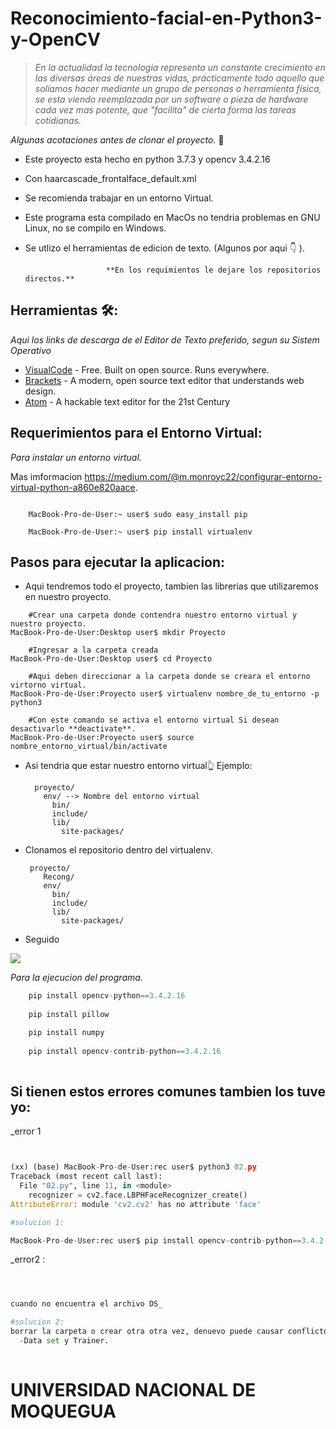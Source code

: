 

# Reconocimiento-facial-en-Python3-y-OpenCV


> _En la actualidad la tecnologia representa un constante crecimiento en las diversas áreas de nuestras vidas, prácticamente todo aquello que solíamos hacer mediante un grupo de personas o herramienta física, se esta viendo reemplazada por un software o pieza de hardware cada vez mas potente, que "facilita" de cierta forma las tareas cotidianas._

_Algunas acotaciones antes de clonar el proyecto._ 🚀

- Este proyecto esta hecho en python 3.7.3 y opencv 3.4.2.16
- Con haarcascade_frontalface_default.xml
- Se recomienda trabajar en un entorno Virtual.
- Este programa esta compilado en MacOs no tendria problemas en GNU Linux, no se compilo en Windows.
- Se utlizo el herramientas de edicion de texto. (Algunos por aqui 👇 ).

                        **En los requimientos le dejare los repositorios directos.**

## Herramientas 🛠️:


_Aqui los links de descarga de el Editor de Texto preferido, segun su Sistem Operativo_

* [VisualCode](https://code.visualstudio.com/download) - Free. Built on open source. Runs everywhere.
* [Brackets](http://brackets.io) -  A modern, open source text editor that understands web design.
* [Atom](https://atom.io/) - A hackable text editor for the 21st Century


## Requerimientos para el Entorno Virtual:

  _Para instalar un entorno virtual._
  
  Mas imformacion https://medium.com/@m.monroyc22/configurar-entorno-virtual-python-a860e820aace.
  
```console

    MacBook-Pro-de-User:~ user$ sudo easy_install pip
  
    MacBook-Pro-de-User:~ user$ pip install virtualenv
```

## Pasos para ejecutar la aplicacion:

- Aqui tendremos todo el proyecto, tambien las librerias que utilizaremos en nuestro proyecto.

```console
    #Crear una carpeta donde contendra nuestro entorno virtual y nuestro proyecto.
MacBook-Pro-de-User:Desktop user$ mkdir Proyecto

    #Ingresar a la carpeta creada
MacBook-Pro-de-User:Desktop user$ cd Proyecto

    #Aqui deben direccionar a la carpeta donde se creara el entorno virtorno virtual. 
MacBook-Pro-de-User:Proyecto user$ virtualenv nombre_de_tu_entorno -p python3
  
    #Con este comando se activa el entorno virtual Si desean desactivarlo **deactivate**.
MacBook-Pro-de-User:Proyecto user$ source nombre_entorno_virtual/bin/activate 
```

- Asi tendria que estar nuestro entorno virtual👆
  Ejemplo:
  ```
    proyecto/
      env/ --> Nombre del entorno virtual
        bin/
        include/
        lib/
          site-packages/
   ```     
  
- Clonamos el repositorio dentro del virtualenv.

  ```
   proyecto/
      Recong/
      env/
        bin/
        include/
        lib/
          site-packages/
   ```     

- Seguido 

![](../proyecto.png)

  _Para la ejecucion del programa._

```python
    pip install opencv-python==3.4.2.16
  
    pip install pillow

    pip install numpy
  
    pip install opencv-contrib-python==3.4.2.16
  
```


































## Si tienen estos errores comunes tambien los tuve yo:

_error 1

```python


(xx) (base) MacBook-Pro-de-User:rec user$ python3 02.py
Traceback (most recent call last):
  File "02.py", line 11, in <module>
    recognizer = cv2.face.LBPHFaceRecognizer_create()
AttributeError: module 'cv2.cv2' has no attribute 'face'

#solucion 1:

MacBook-Pro-de-User:rec user$ pip install opencv-contrib-python==3.4.2.16

```
_error2 :

```python



cuando no encuentra el archivo DS_

#solucion 2:
borrar la carpeta o crear otra otra vez, denuevo puede causar conflicto: 
  -Data set y Trainer.
  
```
  
  
  
  
  # UNIVERSIDAD NACIONAL DE MOQUEGUA #
  








